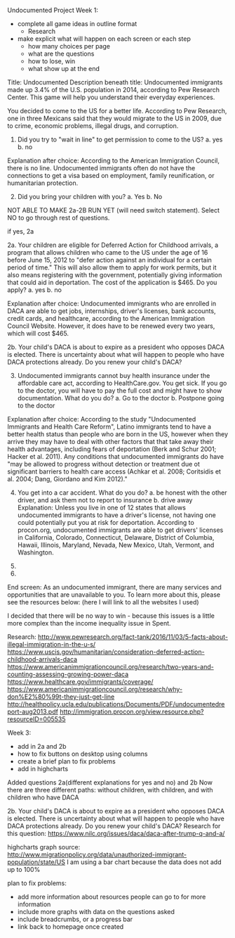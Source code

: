 Undocumented Project
Week 1:
* complete all game ideas in outline format
  + Research
* make explicit what will happen on each screen or each step
  + how many choices per page
  + what are the questions
  + how to lose, win
  + what show up at the end

Title: Undocumented
Description beneath title: Undocumented immigrants made up 3.4% of the U.S. population in 2014, according to Pew Research Center. This game will help you understand their everyday experiences.

You decided to come to the US for a better life. According to Pew Research, one in three Mexicans said that they would migrate to the US in 2009, due to crime, economic problems, illegal drugs, and corruption.

1. Did you try to "wait in line" to get permission to come to the US?
  a. yes
  b. no

Explanation after choice: According to the American Immigration Council, there is no line. Undocumented immigrants often do not have the connections to get a visa based on employment, family reunification, or humanitarian protection.

2. Did you bring your children with you?
  a. Yes
  b. No

NOT ABLE TO MAKE 2a-2B RUN YET (will need switch statement). Select NO to go through rest of questions.

if yes, 2a

2a. Your children are eligible for Deferred Action for Childhood arrivals, a program that allows children who came to the US under the age of 16 before June 15, 2012 to "defer action against an individual for a certain period of time." This will also allow them to apply for work permits, but it also means registering with the government, potentially giving information that could aid in deportation. The cost of the application is $465. Do you apply?
  a. yes
  b. no

Explanation after choice: Undocumented immigrants who are enrolled in DACA are able to get jobs, internships, driver's licenses, bank accounts, credit cards, and healthcare, according to the American Immigration Council Website. However, it does have to be renewed every two years, which will cost $465.

2b.  Your child's DACA is about to expire as a president who opposes DACA is elected. There is uncertainty about what will happen to people who have DACA protections already. Do you renew your child's DACA?



3. Undocumented immigrants cannot buy health insurance under the affordable care act, according to HealthCare.gov. You get sick. If you go to the doctor, you will have to pay the full cost and might have to show documentation. What do you do?
  a. Go to the doctor
  b. Postpone going to the doctor

Explanation after choice: According to the study "Undocumented Immigrants and Health Care Reform", Latino immigrants tend to have a better health status than people who are born in the US, however when they arrive they may have to deal with other factors that that take away their health advantages, including fears of deportation (Berk and Schur 2001; Hacker et al. 2011). Any conditions that undocumented immigrants do have "may be allowed to progress without detection or treatment due ot significant barriers to health care access (Achkar et al. 2008; Coritsidis et al. 2004; Dang, Giordano and Kim 2012)."


4. You get into a car accident. What do you do?
  a. be honest with the other driver, and ask them not to report to insurance
  b. drive away
Explanation: Unless you live in one of 12 states that allows undocumented immigrants to have a driver's license, not having one could potentially put you at risk for deportation. According to procon.org, undocumented immigrants are able to get drivers' licenses in California, Colorado, Connecticut, Delaware, District of Columbia, Hawaii, Illinois, Maryland, Nevada, New Mexico, Utah, Vermont, and Washington.

6.

7.
End screen:
As an undocumented immigrant, there are many services and opportunities that are unavailable to you. To learn more about this, please see the resources below:
(here I will link to all the websites I used)

I decided that there will be no way to win - because this issues is a little more complex than the income inequality issue in Spent.


Research:
http://www.pewresearch.org/fact-tank/2016/11/03/5-facts-about-illegal-immigration-in-the-u-s/
https://www.uscis.gov/humanitarian/consideration-deferred-action-childhood-arrivals-daca
https://www.americanimmigrationcouncil.org/research/two-years-and-counting-assessing-growing-power-daca
https://www.healthcare.gov/immigrants/coverage/
https://www.americanimmigrationcouncil.org/research/why-don%E2%80%99t-they-just-get-line
http://healthpolicy.ucla.edu/publications/Documents/PDF/undocumentedreport-aug2013.pdf
http://immigration.procon.org/view.resource.php?resourceID=005535


Week 3:
* add in 2a and 2b
* how to fix buttons on desktop using columns
* create a brief plan to fix problems
* add in highcharts

Added questions 2a(different explanations for yes and no) and 2b
Now there are three different paths: without children, with children, and with children who have DACA

2b.  Your child's DACA is about to expire as a president who opposes DACA is elected. There is uncertainty about what will happen to people who have DACA protections already. Do you renew your child's DACA?
Research for this question: https://www.nilc.org/issues/daca/daca-after-trump-q-and-a/

highcharts graph source: http://www.migrationpolicy.org/data/unauthorized-immigrant-population/state/US
I am using a bar chart because the data does not add up to 100%

plan to fix problems:
* add more information about resources people can go to for more information
* include more graphs with data on the questions asked
* include breadcrumbs, or a progress bar
* link back to homepage once created
